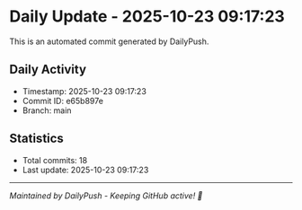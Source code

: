 # Daily Update - 2025-10-23 09:17:23

This is an automated commit generated by DailyPush.

## Daily Activity
- Timestamp: 2025-10-23 09:17:23
- Commit ID: e65b897e
- Branch: main

## Statistics
- Total commits: 18
- Last update: 2025-10-23 09:17:23

---
*Maintained by DailyPush - Keeping GitHub active! 🚀*
